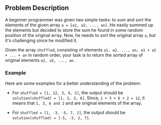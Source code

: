 ## Problem Description

A beginner programmer was given two simple tasks: to sum and sort the elements of the given array `a = [a1, a2, ..., an]`. He easily summed up the elements but decided to store the sum he found in some random position of the original array. Now, he needs to sort the original array `a`, but it's challenging since he modified it. 

Given the array `shuffled`, consisting of elements `a1, a2, ..., an, a1 + a2 + ... + an` in random order, your task is to return the sorted array of original elements `a1, a2, ..., an`.

### Example 

Here are some examples for a better understanding of the problem:

- For `shuffled = [1, 12, 3, 6, 2]`, the output should be `solution(shuffled) = [1, 2, 3, 6]`. Since, `1 + 3 + 6 + 2 = 12`, it means that `1, 3, 6 and 2` and are original elements of the array.

- For `shuffled = [1, -3, -5, 7, 2]`, the output should be `solution(shuffled) = [-5, -3, 2, 7]`.